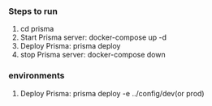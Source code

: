 ### Steps to run

1. cd prisma
2. Start Prisma server: docker-compose up -d
3. Deploy Prisma: prisma deploy
4. stop Prisma server: docker-compose down

### environments

1. Deploy Prisma: prisma deploy -e ../config/dev(or prod)
